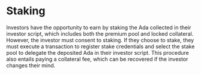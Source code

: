 # Staking

Investors have the opportunity to earn by staking the Ada collected in their investor script, which includes both the premium pool and locked collateral. However, the investor must consent to staking. If they choose to stake, they must execute a transaction to register stake credentials and select the stake pool to delegate the deposited Ada in their investor script. This procedure also entails paying a collateral fee, which can be recovered if the investor changes their mind.
